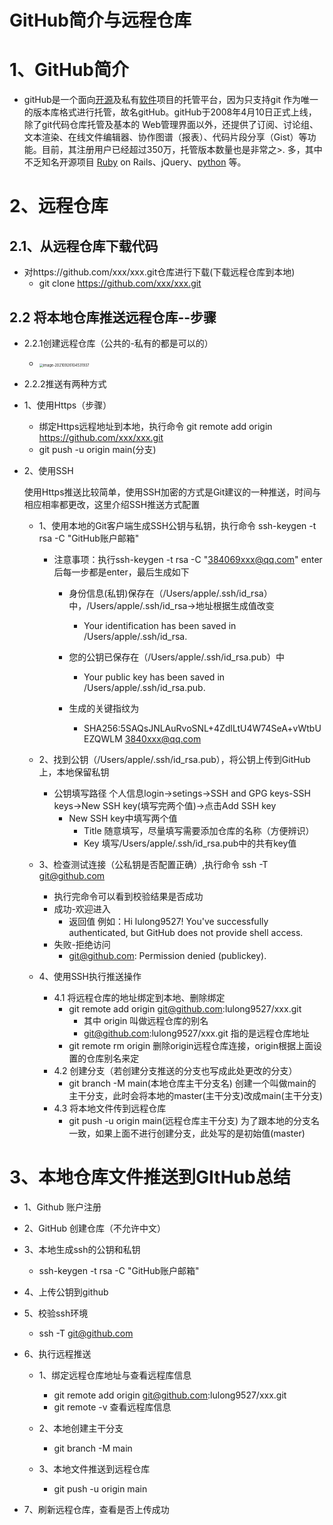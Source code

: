 # GitHub简介与远程仓库

# 1、GitHub简介

+  gitHub是一个面向[开源](https://link.jianshu.com?t=https%3A%2F%2Fbaike.baidu.com%2Fitem%2F%25E5%25BC%2580%25E6%25BA%2590%2F20720669)及私有[软件](https://link.jianshu.com?t=https%3A%2F%2Fbaike.baidu.com%2Fitem%2F%25E8%25BD%25AF%25E4%25BB%25B6%2F12053)项目的托管平台，因为只支持git 作为唯一的版本库格式进行托管，故名gitHub。gitHub于2008年4月10日正式上线，除了git代码仓库托管及基本的 Web管理界面以外，还提供了订阅、讨论组、文本渲染、在线文件编辑器、协作图谱（报表）、代码片段分享（Gist）等功能。目前，其注册用户已经超过350万，托管版本数量也是非常之>. 多，其中不乏知名开源项目 [Ruby](https://link.jianshu.com?t=https%3A%2F%2Fbaike.baidu.com%2Fitem%2FRuby%2F11419) on Rails、jQuery、[python](https://link.jianshu.com?t=https%3A%2F%2Fbaike.baidu.com%2Fitem%2Fpython%2F407313) 等。

# 2、远程仓库

## 2.1、从远程仓库下载代码

+ 对https://github.com/xxx/xxx.git仓库进行下载(下载远程仓库到本地)
  + git clone https://github.com/xxx/xxx.git

## 2.2 将本地仓库推送远程仓库--步骤

+ 2.2.1创建远程仓库（公共的-私有的都是可以的）
  + <img src="/Users/apple/Library/Application Support/typora-user-images/image-20210926104531937.png" alt="image-20210926104531937" style="zoom:40%;" />

+  2.2.2推送有两种方式

  + 1、使用Https（步骤）

    + 绑定Https远程地址到本地，执行命令 git remote add origin https://github.com/xxx/xxx.git
    + git push -u origin main(分支)

  + 2、使用SSH

    使用Https推送比较简单，使用SSH加密的方式是Git建议的一种推送，时间与相应相率都更改，这里介绍SSH推送方式配置

    + 1、使用本地的Git客户端生成SSH公钥与私钥，执行命令 ssh-keygen -t rsa -C "GitHub账户邮箱"

      + 注意事项：执行ssh-keygen -t rsa -C "384069xxx@qq.com" enter后每一步都是enter，最后生成如下

        + 身份信息(私钥)保存在（/Users/apple/.ssh/id_rsa）中，/Users/apple/.ssh/id_rsa->地址根据生成值改变
          + Your identification has been saved in /Users/apple/.ssh/id_rsa.   

        + 您的公钥已保存在（/Users/apple/.ssh/id_rsa.pub）中
          + Your public key has been saved in /Users/apple/.ssh/id_rsa.pub.

        + 生成的关键指纹为
          + SHA256:5SAQsJNLAuRvoSNL+4ZdlLtU4W74SeA+vWtbUEZQWLM 3840xxx@qq.com

    + 2、找到公钥（/Users/apple/.ssh/id_rsa.pub），将公钥上传到GitHub上，本地保留私钥

      + 公钥填写路径 个人信息login->setings->SSH and GPG keys-SSH keys->New SSH key(填写完两个值)->点击Add SSH key
        + New SSH key中填写两个值
          + Title 随意填写，尽量填写需要添加仓库的名称（方便辨识）
          + Key 填写/Users/apple/.ssh/id_rsa.pub中的共有key值

    + 3、检查测试连接（公私钥是否配置正确）,执行命令 ssh -T git@github.com

      + 执行完命令可以看到校验结果是否成功
      + 成功-欢迎进入
        + 返回值 例如：Hi lulong9527! You've successfully authenticated, but GitHub does not provide shell access.
      + 失败-拒绝访问
        + git@github.com: Permission denied (publickey).

    + 4、使用SSH执行推送操作

      + 4.1 将远程仓库的地址绑定到本地、删除绑定
        + git remote add origin git@github.com:lulong9527/xxx.git
          + 其中 origin 叫做远程仓库的别名
          + git@github.com:lulong9527/xxx.git   指的是远程仓库地址
        +  git remote rm origin   删除origin远程仓库连接，origin根据上面设置的仓库别名来定
      + 4.2 创建分支（若创建分支推送的分支也写成此处更改的分支）
        + git branch -M main(本地仓库主干分支名)   创建一个叫做main的主干分支，此时会将本地的master(主干分支)改成main(主干分支)
      + 4.3 将本地文件传到远程仓库
        + git push -u origin main(远程仓库主干分支)   为了跟本地的分支名一致，如果上面不进行创建分支，此处写的是初始值(master)

# 3、本地仓库文件推送到GItHub总结

+ 1、Github 账户注册 

+ 2、GitHub 创建仓库（不允许中文）
+ 3、本地生成ssh的公钥和私钥
  +  ssh-keygen -t rsa -C "GitHub账户邮箱"

+ 4、上传公钥到github
+ 5、校验ssh环境
  + ssh -T git@github.com

+ 6、执行远程推送

  + 1、绑定远程仓库地址与查看远程库信息
    + git remote add origin git@github.com:lulong9527/xxx.git
    + git remote -v 查看远程库信息
  + 2、本地创建主干分支
    + git branch -M main

  + 3、本地文件推送到远程仓库
    + git push -u origin main

+ 7、刷新远程仓库，查看是否上传成功
